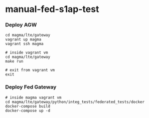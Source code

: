 # manual-fed-s1ap-test

### Deploy AGW
```
cd magma/lte/gateway
vagrant up magma
vagrant ssh magma

# inside vagrant vm
cd magma/lte/gateway
make run

# exit from vagrant vm
exit
```

### Deploy Fed Gateway
```
# inside magma vagrant vm
cd magma/lte/gateway/python/integ_tests/federated_tests/docker
docker-compose build
docker-compose up -d
```
